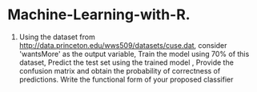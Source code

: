 # Machine-Learning-with-R.
1. Using the dataset from http://data.princeton.edu/wws509/datasets/cuse.dat, consider  'wantsMore' as the output variable, Train the model using 70% of this dataset, Predict the test set using the trained model , Provide the confusion matrix and obtain the probability of correctness of predictions.  Write the functional form of your proposed classifier
